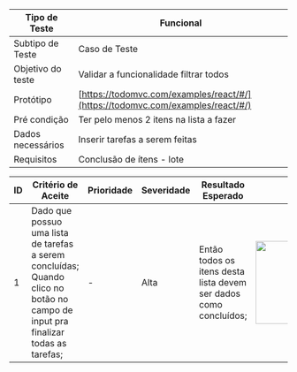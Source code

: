 | Tipo de Teste | Funcional |
|---------------|-----------|
| Subtipo de Teste | Caso de Teste |
| Objetivo do teste | Validar a funcionalidade filtrar todos |
| Protótipo | [https://todomvc.com/examples/react/#/](https://todomvc.com/examples/react/#/) |
| Pré condição | Ter pelo menos 2 itens na lista a fazer |
| Dados necessários | Inserir tarefas a serem feitas |
| Requisitos | Conclusão de ítens - lote |

| ID | Critério de Aceite | Prioridade | Severidade | Resultado Esperado | Resultado Obtido | Defeitos | Status |
|----|---------------------|------------|------------|--------------------|------------------|----------|--------|
| 1  | Dado que possuo uma lista de tarefas a serem concluídas; <br>Quando clico no botão no campo de input  pra finalizar todas as tarefas; | - | Alta | Então todos os itens desta lista devem ser dados como concluídos; | <img src="https://github.com/laismedrado/todomvc/assets/31759644/52bc8e56-2992-4f95-801e-2fed84fb7900" width="350" height="150"  /> | - | 😀 |


